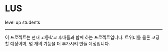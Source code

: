 # LUS
level up students 
____
이 프로젝트는 현재 고등학교 후배들과 함께 하는 프로젝트입니다. 트위터를 클론 코딩할 예정이며, 몇 개의 기능을 더 추가시켜 만들 예정입니다.
